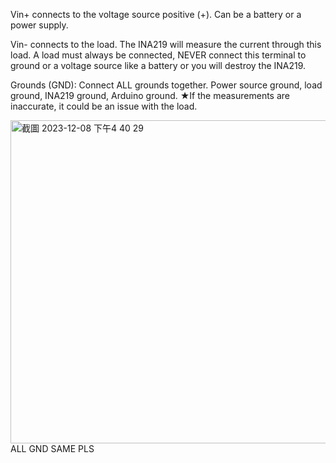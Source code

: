 Vin+ connects to the voltage source positive (+). Can be a battery or a power supply.

Vin- connects to the load. The INA219 will measure the current through this load. A load must always be connected,
NEVER connect this terminal to ground or a voltage source like a battery or you will destroy the INA219.

Grounds (GND): Connect ALL grounds together. Power source ground, load ground, INA219 ground, Arduino ground.
★If the measurements are inaccurate, it could be an issue with the load.

<img width="517" alt="截圖 2023-12-08 下午4 40 29" src="https://github.com/diyun1225/ESP32_sensor/assets/85143749/3e859fa2-66d7-4d80-98d7-b0e841045928">
ALL GND SAME PLS
